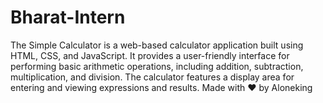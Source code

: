 # Bharat-Intern
The Simple Calculator is a web-based calculator application built using HTML, CSS, and JavaScript. It provides a user-friendly interface for performing basic arithmetic operations, including addition, subtraction, multiplication, and division. The calculator features a display area for entering and viewing expressions and results.
Made with ❤️ by Aloneking
